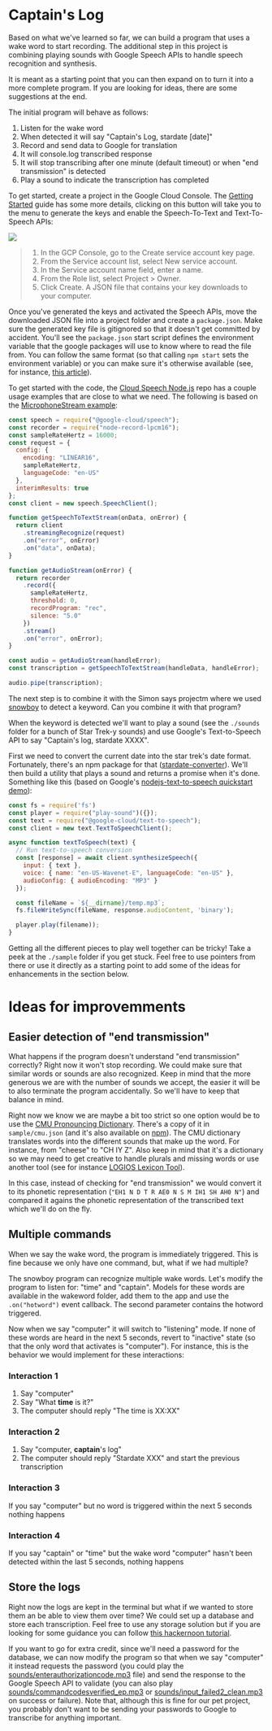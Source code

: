 # Captain's Log

Based on what we've learned so far, we can build a program that uses a wake word to start recording. The additional step in this project is combining playing sounds with Google Speech APIs to handle speech recognition and synthesis.

It is meant as a starting point that you can then expand on to turn it into a more complete program. If you are looking for ideas, there are some suggestions at the end.

The initial program will behave as follows:

1. Listen for the wake word
1. When detected it will say "Captain's Log, stardate [date]"
1. Record and send data to Google for translation
1. It will console.log transcribed response
1. It will stop transcribing after one minute (default timeout) or when "end transmission" is detected
1. Play a sound to indicate the transcription has completed

To get started, create a project in the Google Cloud Console. The [Getting Started](https://cloud.google.com/docs/authentication/getting-started) guide has some more details, clicking on this button will take you to the menu to generate the keys and enable the Speech-To-Text and Text-To-Speech APIs:

![](./create-account.png)

> 1. In the GCP Console, go to the Create service account key page.
> 1. From the Service account list, select New service account.
> 1. In the Service account name field, enter a name.
> 1. From the Role list, select Project > Owner.
> 1. Click Create. A JSON file that contains your key downloads to your computer.

Once you've generated the keys and activated the Speech APIs, move the downloaded JSON file into a project folder and create a `package.json`. Make sure the generated key file is gitignored so that it doesn't get committed by accident. You'll see the `package.json` start script defines the environment variable that the google packages will use to know where to read the file from. You can follow the same format (so that calling `npm start` sets the environment variable) or you can make sure it's otherwise available (see, for instance, [this article](https://medium.com/@himanshuagarwal1395/setting-up-environment-variables-in-macos-sierra-f5978369b255)).

To get started with the code, the [Cloud Speech Node.js](https://github.com/googleapis/nodejs-speech) repo has a couple usage examples that are close to what we need. The following is based on the [MicrophoneStream example](https://github.com/googleapis/nodejs-speech/blob/master/samples/MicrophoneStream.js):

```js
const speech = require("@google-cloud/speech");
const recorder = require("node-record-lpcm16");
const sampleRateHertz = 16000;
const request = {
  config: {
    encoding: "LINEAR16",
    sampleRateHertz,
    languageCode: "en-US"
  },
  interimResults: true
};
const client = new speech.SpeechClient();

function getSpeechToTextStream(onData, onError) {
  return client
    .streamingRecognize(request)
    .on("error", onError)
    .on("data", onData);
}

function getAudioStream(onError) {
  return recorder
    .record({
      sampleRateHertz,
      threshold: 0,
      recordProgram: "rec",
      silence: "5.0"
    })
    .stream()
    .on("error", onError);
}

const audio = getAudioStream(handleError);
const transcription = getSpeechToTextStream(handleData, handleError);

audio.pipe(transcription);
```

The next step is to combine it with the Simon says projectm where we used [snowboy](https://www.npmjs.com/package/snowboy) to detect a keyword. Can you combine it with that program?

When the keyword is detected we'll want to play a sound (see the `./sounds` folder for a bunch of Star Trek-y sounds) and use Google's Text-to-Speech API to say "Captain's log, stardate XXXX".

First we need to convert the current date into the star trek's date format. Fortunately, there's an npm package for that ([stardate-converter](https://www.npmjs.com/package/stardate-converter)). We'll then build a utility that plays a sound and returns a promise when it's done. Something like this (based on Google's [nodejs-text-to-speech quickstart demo](https://github.com/googleapis/nodejs-text-to-speech/blob/master/samples/quickstart.js)):

```js
const fs = require('fs')
const player = require("play-sound")({});
const text = require("@google-cloud/text-to-speech");
const client = new text.TextToSpeechClient();

async function textToSpeech(text) {
  // Run text-to-speech conversion
  const [response] = await client.synthesizeSpeech({
    input: { text },
    voice: { name: "en-US-Wavenet-E", languageCode: "en-US" },
    audioConfig: { audioEncoding: "MP3" }
  });

  const fileName = `${__dirname}/temp.mp3`;
  fs.fileWriteSync(fileName, response.audioContent, 'binary');

  player.play(filename));
}
```

Getting all the different pieces to play well together can be tricky! Take a peek at the `./sample` folder if you get stuck. Feel free to use pointers from there or use it directly as a starting point to add some of the ideas for enhancements in the section below.

# Ideas for improvemments

## Easier detection of "end transmission"

What happens if the program doesn't understand "end transmission" correctly? Right now it won't stop recording.
We could make sure that similar words or sounds are also recognized. Keep in mind that the more generous we are with the number of sounds we accept, the easier it will be to also terminate the program accidentally. So we'll have to keep that balance in mind.

Right now we know we are maybe a bit too strict so one option would be to use the [CMU Pronouncing Dictionary](http://www.speech.cs.cmu.edu/cgi-bin/cmudict). There's a copy of it in `sample/cmu.json` (and it's also available on [npm](https://www.npmjs.com/package/cmu-pronouncing-dictionary)). The CMU dictionary translates words into the different sounds that make up the word. For instance, from "cheese" to "CH IY Z". Also keep in mind that it's a dictionary so we may need to get creative to handle plurals and missing words or use another tool (see for instance [LOGIOS Lexicon Tool](http://www.speech.cs.cmu.edu/tools/lextool.html)).

In this case, instead of checking for "end transmission" we would convert it to its phonetic representation (`"EH1 N D T R AE0 N S M IH1 SH AH0 N"`) and compared it agains the phonetic representation of the transcribed text which we'll do on the fly.

## Multiple commands

When we say the wake word, the program is immediately triggered. This is fine because we only have one command, but, what if we had multiple?

The snowboy program can recognize multiple wake words. Let's modify the program to listen for: "time" and "captain". Models for these words are available in the wakeword folder, add them to the app and use the `.on("hotword")` event callback. The second parameter contains the hotword triggered.

Now when we say "computer" it will switch to "listening" mode. If none of these words are heard in the next 5 seconds, revert to "inactive" state (so that the only word that activates is "computer"). For instance, this is the behavior we would implement for these interactions:

### Interaction 1

1. Say "computer"
1. Say "What **time** is it?"
1. The computer should reply "The time is XX:XX"

### Interaction 2

1. Say "computer, **captain**'s log"
1. The computer should reply "Stardate XXX" and start the previous transcription

### Interaction 3

If you say "computer" but no word is triggered within the next 5 seconds nothing happens

### Interaction 4

If you say "captain" or "time" but the wake word "computer" hasn't been detected within the last 5 seconds, nothing happens

## Store the logs

Right now the logs are kept in the terminal but what if we wanted to store them an be able to view them over time? We could set up a database and store each transcription. Feel free to use any storage solution but if you are looking for some guidance you can follow [this hackernoon tutorial](https://hackernoon.com/setting-up-node-js-with-a-database-part-1-3f2461bdd77f).

If you want to go for extra credit, since we'll need a password for the database, we can now modify the program so that when we say "computer" it instead requests the password (you could play the [sounds/enterauthorizationcode.mp3](./sounds/enterauthorizationcode.mp3) file) and send the response to the Google Speech API to validate (you can also play [sounds/commandcodesverified_ep.mp3](./sounds/commandcodesverified_ep.mp3) or [sounds/input_failed2_clean.mp3](./sounds/input_failed2_clean.mp3) on success or failure). Note that, although this is fine for our pet project, you probably don't want to be sending your passwords to Google to transcribe for anything important.
